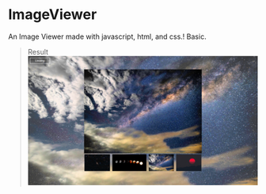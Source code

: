 # ImageViewer

An Image Viewer made with javascript, html, and css.! Basic.

> Result
> ![Result Image](./assets/result/result.png)
